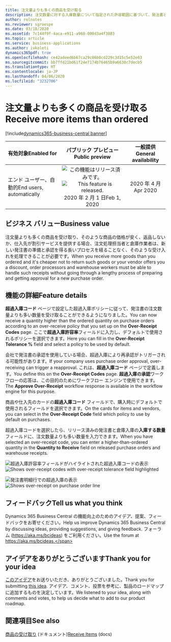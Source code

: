 ```yaml
---
title: 注文量よりも多くの商品を受け取る
description: 注文数量に対する入庫数量について指定された許容範囲に基づいて、発注書と倉庫の超過入庫を許可します。
author: relnotes
ms.reviewer: sgroespe
ms.date: 03/18/2020
ms.assetid: 7c144f9f-4aca-e911-a968-000d3a4f3883
ms.topic: article
ms.service: business-applications
ms.author: ivkoleti
dynamics365pdf: true
ms.openlocfilehash: ce42adeed6b67ca29c06b0cd229c3d15c5e52e03
ms.sourcegitcommit: bb7ffd21bd61f24e7174b76465b9a6630c7decb5
ms.translationtype: HT
ms.contentlocale: ja-JP
ms.lasthandoff: 04/06/2020
ms.locfileid: "3232706"
---
```

# <a name="receive-more-items-than-ordered"></a><span data-ttu-id="cfc09-103">注文量よりも多くの商品を受け取る</span><span class="sxs-lookup"><span data-stu-id="cfc09-103">Receive more items than ordered</span></span>
[!include[dynamics365-business-central banner](../includes/dynamics365-business-central.md)]

| <span data-ttu-id="cfc09-104">有効対象</span><span class="sxs-lookup"><span data-stu-id="cfc09-104">Enabled for</span></span>    |  <span data-ttu-id="cfc09-105">パブリック プレビュー</span><span class="sxs-lookup"><span data-stu-id="cfc09-105">Public preview</span></span> | <span data-ttu-id="cfc09-106">一般提供</span><span class="sxs-lookup"><span data-stu-id="cfc09-106">General availability</span></span> | 
| ---------- | :----------: |:----------: |
|<span data-ttu-id="cfc09-107">エンド ユーザー、自動的</span><span class="sxs-lookup"><span data-stu-id="cfc09-107">End users, automatically</span></span>|<span data-ttu-id="cfc09-108">![この機能はリリース済みです。](/dynamics365-release-plan/media/green-checkmark.png "この機能はリリース済みです。")</span><span class="sxs-lookup"><span data-stu-id="cfc09-108">![This feature is released.](/dynamics365-release-plan/media/green-checkmark.png "This feature is released.")</span></span> <span data-ttu-id="cfc09-109">2020 年 2 月 1 日</span><span class="sxs-lookup"><span data-stu-id="cfc09-109">Feb 1, 2020</span></span>| <span data-ttu-id="cfc09-110">2020 年 4 月</span><span class="sxs-lookup"><span data-stu-id="cfc09-110">Apr 2020</span></span>|


## <a name="business-value"></a><span data-ttu-id="cfc09-111">ビジネス バリュー</span><span class="sxs-lookup"><span data-stu-id="cfc09-111">Business value</span></span>
<!-- bv start -->
<span data-ttu-id="cfc09-112">注文量よりも多くの商品を受け取り、そのような商品の価格が安く、返品しないか、仕入先が割引サービスを提供する場合、注文処理担当者と倉庫作業者は、新しい発注書の準備と承認を得る長いプロセスを経ることなく、そのような受け入れを処理できることが必要です。</span><span class="sxs-lookup"><span data-stu-id="cfc09-112">When you receive more goods than you ordered and it's cheaper not to return such goods or your vendor offers you a discount, order processors and warehouse workers must be able to handle such receipts without going through a lengthy process of preparing and getting approval for a new purchase order.</span></span>
<!-- bv end -->



## <a name="feature-details"></a><span data-ttu-id="cfc09-113">機能の詳細</span><span class="sxs-lookup"><span data-stu-id="cfc09-113">Feature details</span></span>
<!--feature detail start -->
<span data-ttu-id="cfc09-114">**超過入庫コード** ページで設定した超過入庫ポリシーに従って、発注書の注文数量よりも多い数量を受け取ることができるようになりました。</span><span class="sxs-lookup"><span data-stu-id="cfc09-114">You can now receive a quantity higher than the ordered quantity on purchase orders according to an over-receive policy that you set up on the **Over-Receipt Codes** page.</span></span> <span data-ttu-id="cfc09-115">ここで**超過入庫許容率**フィールドに入力し、デフォルトで使用されるポリシーを選択できます。</span><span class="sxs-lookup"><span data-stu-id="cfc09-115">Here you can fill in the **Over-Receipt Tolerance %** field and select a policy to be used by default.</span></span> 

<span data-ttu-id="cfc09-116">会社で発注書の承認を使用している場合、超過入庫により再承認がトリガーされる可能性があります。</span><span class="sxs-lookup"><span data-stu-id="cfc09-116">If your company uses purchase order approval, over-receiving can trigger a reapproval.</span></span> <span data-ttu-id="cfc09-117">これは、**超過入庫コード** ページで定義します。</span><span class="sxs-lookup"><span data-stu-id="cfc09-117">You define this on the **Over-Receipt Codes** page.</span></span> <span data-ttu-id="cfc09-118">**超過入庫の承認**ワークフローの応答は、この目的のためにワークフロー エンジンで使用できます。</span><span class="sxs-lookup"><span data-stu-id="cfc09-118">The **Approve Over-Receipt** workflow response is available in the workflow engine for this purpose.</span></span>
 
<span data-ttu-id="cfc09-119">商品や仕入先のカードの**超過入庫コード** フィールドで、購入時にデフォルトで使用されるフィールドを選択できます。</span><span class="sxs-lookup"><span data-stu-id="cfc09-119">On the cards for items and vendors, you can select in the **Over-Receipt Code** field which policy to use by default on purchases.</span></span>
 
<span data-ttu-id="cfc09-120">超過入庫コードを選択したら、リリース済みの発注書と倉庫入庫の**入庫する数量**フィールドに、注文数量よりも多い数量を入力できます。</span><span class="sxs-lookup"><span data-stu-id="cfc09-120">When you have selected an over-receipt code, you can enter a higher-than-ordered quantity in the **Quantity to Receive** field on released purchase orders and warehouse receipts.</span></span>
<!--feature detail end -->

<span data-ttu-id="cfc09-121">![超過入庫許容率フィールドがハイライトされた超過入庫コードの表示](media/over-receipt-codes.png "超過入庫許容率フィールドがハイライトされた超過入庫コードの表示")</span><span class="sxs-lookup"><span data-stu-id="cfc09-121">![Shows over-receipt codes with over-receipt tolerance field highlighted](media/over-receipt-codes.png "Shows over-receipt codes with over-receipt tolerance field highlighted")</span></span>
<!-- Picture 1 -->
<span data-ttu-id="cfc09-122">![発注書明細行での超過入庫の表示](media/over-receipt-purch-order.png "発注書明細行での超過入庫の表示")</span><span class="sxs-lookup"><span data-stu-id="cfc09-122">![Shows over-receipt on purchase order line](media/over-receipt-purch-order.png "Shows over-receipt on purchase order line")</span></span>
<!-- Picture 2 -->





## <a name="tell-us-what-you-think"></a><span data-ttu-id="cfc09-123">フィードバック</span><span class="sxs-lookup"><span data-stu-id="cfc09-123">Tell us what you think</span></span>
<span data-ttu-id="cfc09-124">Dynamics 365 Business Central の機能向上のためのアイデア、提案、フィードバックをお寄せください。</span><span class="sxs-lookup"><span data-stu-id="cfc09-124">Help us improve Dynamics 365 Business Central by discussing ideas, providing suggestions, and giving feedback.</span></span> <span data-ttu-id="cfc09-125">フォーラム (https://aka.ms/bcideas) をご利用ください。</span><span class="sxs-lookup"><span data-stu-id="cfc09-125">Use the forum at https://aka.ms/bcideas.</span></span>



## <a name="thank-you-for-your-idea"></a><span data-ttu-id="cfc09-126">アイデアをありがとうございます</span><span class="sxs-lookup"><span data-stu-id="cfc09-126">Thank you for your idea</span></span>
<span data-ttu-id="cfc09-127">[このアイデア](https://experience.dynamics.com/ideas/idea/?ideaid=7c83f7d7-8763-e911-b047-0003ff68b7ef)をお送りいただき、ありがとうございました。</span><span class="sxs-lookup"><span data-stu-id="cfc09-127">Thank you for submitting [this idea](https://experience.dynamics.com/ideas/idea/?ideaid=7c83f7d7-8763-e911-b047-0003ff68b7ef).</span></span> <span data-ttu-id="cfc09-128">アイデア、コメント、投票を参考に、製品のロードマップに追加するものを決定しています。</span><span class="sxs-lookup"><span data-stu-id="cfc09-128">We listened to your idea, along with comments and votes, to help us decide what to add to our product roadmap.</span></span>

## <a name="see-also"></a><span data-ttu-id="cfc09-129">関連項目</span><span class="sxs-lookup"><span data-stu-id="cfc09-129">See also</span></span>


<!--docs start-->
<span data-ttu-id="cfc09-130">[商品の受け取り](https://docs.microsoft.com/dynamics365/business-central/warehouse-how-receive-items) (ドキュメント)</span><span class="sxs-lookup"><span data-stu-id="cfc09-130">[Receive Items](https://docs.microsoft.com/dynamics365/business-central/warehouse-how-receive-items) (docs)</span></span>
<!--docs end-->

